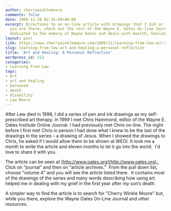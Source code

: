 ```yaml
---
author: cherrywinklemoore
comments: false
date: 2009-11-26 02:35:40+00:00
excerpt: Directions to an on-line article with drawings that I did in 1999.  While
  you are there, check out the rest of the Wayne E. Oates On-line Journal.  It is
  dedicated to the memory of Wayne Oates and deals with health, healing and spirituality.
layout: post
link: https://www.cherrywinklemoore.com/2009/11/learning-from-lew-art-and-healing-a-personal-reflection/
slug: learning-from-lew-art-and-healing-a-personal-reflection
title: 'Art and Healing: A Personal Reflection'
wordpress_id: 313
categories:
- Learning From Lew
tags:
- Art
- art and healing
- bereaved
- death
- disability
- Lew Moore
---
```


After Lew died in 1998, I did a series of pen and ink drawings as my self-prescribed art therapy. In 1999 I met Chris Hammond, editor of the Wayne E. Oates Institute Online Journal. I had previously met Chris on-line. The night before I first met Chris in person I had done what I knew to be the last of the drawings in the series – a drawing of Jesus. When I showed the drawings to Chris, he asked if I would allow them to be shown at WEOI. It took me a month to write the article and eleven months to let it go into the world.  I'd love to share it with you.

The article can be seen at [http://www.oates.org](http://www.oates.org).  Click on “journal” and then on “article archives.”  From the pull down list, choose “volume 4” and you will see the article listed there.  It contains most of the drawings of the series and many words describing how using art helped me in dealing with my grief in the first year after my son’s death.

A simpler way to find the article is to search for "Cherry Winkle Moore" but, while you there, explore the Wayne Oates On-Line Journal and other resources.

